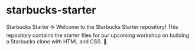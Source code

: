 # starbucks-starter
Starbucks Starter ☕️ Welcome to the Starbucks Starter repository! This repository contains the starter files for our upcoming workshop on building a Starbucks clone with HTML and CSS. 🚀
